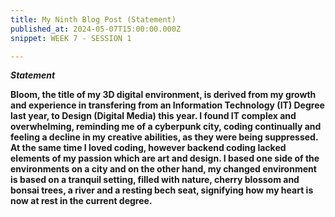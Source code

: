 ```yaml
---
title: My Ninth Blog Post (Statement)
published_at: 2024-05-07T15:00:00.000Z
snippet: WEEK 7 - SESSION 1

---
```

_**Statement**_

**Bloom, the title of my 3D digital environment, is derived from my growth and experience in transfering from an Information Technology (IT) Degree last year, to Design (Digital Media) this year. I found IT complex and overwhelming, reminding me of a cyberpunk city, coding continually and feeling a decline in my creative abilities, as they were being suppressed. At the same time I loved coding, however backend coding lacked elements of my passion which are art and design. I based one side of the environments on a city and on the other hand, my changed environment is based on a tranquil setting, filled with nature, cherry blossom and bonsai trees, a river and a resting bech seat, signifying how my heart is now at rest in the current degree.**

<!-- **A short statement of at least 50 words that outlines your core concept in simple terms.** -->





<!-- # This is h1

## This is h2

_underline_

**bold** -->

